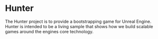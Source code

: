 ﻿# Hunter

The Hunter project is to provide a bootstrapping game for Unreal Engine.  Hunter is intended to be a living sample that shows how we build scalable games around the engines core technology.